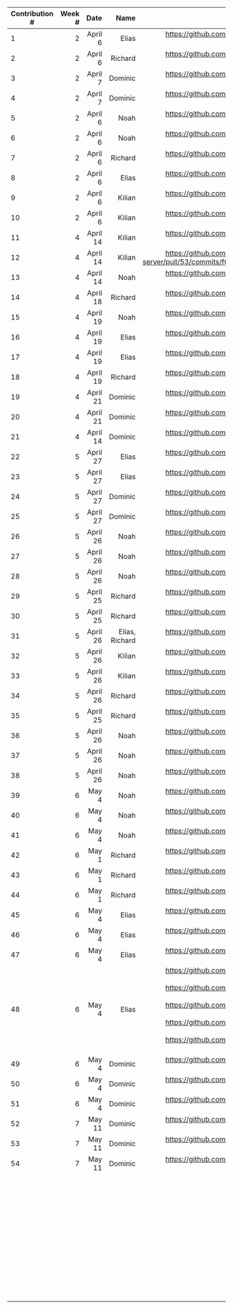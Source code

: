| Contribution # |  Week # |     Date |           Name |                                                                                                                                                                                                                                                                                                                                                                                                                GitHub Issue |
|----------------|--------:|---------:|---------------:|----------------------------------------------------------------------------------------------------------------------------------------------------------------------------------------------------------------------------------------------------------------------------------------------------------------------------------------------------------------------------------------------------------------------------:|
| 1              |  2    	 |  April 6 |          Elias |                                                                                                                                                                                                                                                                                                                                                 https://github.com/sopra-fs23-group-27/sopra-fs23-group-27-server/issues/47 |
| 2              |  2    	 |  April 6 |        Richard |                                                                                                                                                                                                                                                                                                                                                 https://github.com/sopra-fs23-group-27/sopra-fs23-group-27-server/issues/20 |
| 3              |  2    	 |  April 7 |        Dominic |                                                                                                                                                                                                                                                                                                                                                 https://github.com/sopra-fs23-group-27/sopra-fs23-group-27-client/issues/16 |
| 4              |  2    	 |  April 7 |        Dominic |                                                                                                                                                                                                                                                                                                                                                 https://github.com/sopra-fs23-group-27/sopra-fs23-group-27-client/issues/14 |
| 5              |  2    	 |  April 6 |           Noah |                                                                                                                                                                                                                                                                                                                                                 https://github.com/sopra-fs23-group-27/sopra-fs23-group-27-client/issues/33 |
| 6              |  2    	 |  April 6 |           Noah |                                                                                                                                                                                                                                                                                                                                                  https://github.com/sopra-fs23-group-27/sopra-fs23-group-27-client/issues/7 |
| 7              |  2    	 |  April 6 |        Richard |                                                                                                                                                                                                                                                                                                                                                 https://github.com/sopra-fs23-group-27/sopra-fs23-group-27-server/issues/21 |
| 8              |  2    	 |  April 6 |          Elias |                                                                                                                                                                                                                                                                                                                                                 https://github.com/sopra-fs23-group-27/sopra-fs23-group-27-server/issues/41 |
| 9              | 2     	 |  April 6 |         Kilian |                                                                                                                                                                                                                                                                                                                                                   https://github.com/sopra-fs23-group-27/sopra-fs23-group-27-server/pull/49 |
| 10             | 2     	 |  April 6 |         Kilian |                                                                                                                                                                                                                                                                                                                                                 https://github.com/sopra-fs23-group-27/sopra-fs23-group-27-server/issues/39 |
| 11             | 4     	 | April 14 |         Kilian |                                                                                                                                                                                                                                                                                                                                                   https://github.com/sopra-fs23-group-27/sopra-fs23-group-27-server/pull/53 |
| 12             | 4     	 | April 14 |         Kilian |                                                                                                                                                                                                                                                                                                  https://github.com/sopra-fs23-group-27/sopra-fs23-group-27-server/pull/53/commits/f6b90cb79974c3dbefcfec51df9da42a721c3aba |
| 13             |       4 | April 14 |           Noah |                                                                                                                                                                                                                                                                                                                                                  https://github.com/sopra-fs23-group-27/sopra-fs23-group-27-client/issues/8 |
| 14             |  4    	 | April 18 |        Richard |                                                                                                                                                                                                                                                                                                                                                 https://github.com/sopra-fs23-group-27/sopra-fs23-group-27-server/issues/44 |
| 15             | 4     	 | April 19 |           Noah |                                                                                                                                                                                                                                                                                                                                                 https://github.com/sopra-fs23-group-27/sopra-fs23-group-27-client/issues/12 |
| 16             |       4 | April 19 |          Elias |                                                                                                                                                                                                                                                                                                                                                 https://github.com/sopra-fs23-group-27/sopra-fs23-group-27-server/issues/57 |
| 17             |       4 | April 19 |          Elias |                                                                                                                                                                                                                                                                                                                                                 https://github.com/sopra-fs23-group-27/sopra-fs23-group-27-server/issues/48 |
| 18             |  4    	 | April 19 |        Richard |                                                                                                                                                                                                                                                                                                                                                 https://github.com/sopra-fs23-group-27/sopra-fs23-group-27-server/issues/56 |
| 19	            |       4 | April 21 |        Dominic |                                                                                                                                                                                                                                                                                                                                                  https://github.com/sopra-fs23-group-27/sopra-fs23-group-27-client/issues/1 |
| 20             | 4     	 | April 21 |        Dominic |                                                                                                                                                                                                                                                                                                                                                  https://github.com/sopra-fs23-group-27/sopra-fs23-group-27-client/issues/2 |
| 21             | 4     	 | April 14 |        Dominic |                                                                                                                                                                                                                                                                                                                                                 https://github.com/sopra-fs23-group-27/sopra-fs23-group-27-client/issues/15 |
| 22	            |       5 | April 27 |          Elias |                                                                                                                                                                                                                                                                                                                                                 https://github.com/sopra-fs23-group-27/sopra-fs23-group-27-server/issues/40 |
| 23	            |       5 | April 27 |          Elias |                                                                                                                                                                                                                                                                                                                                                 https://github.com/sopra-fs23-group-27/sopra-fs23-group-27-server/issues/43 |
| 24             |    5  	 | April 27 |        Dominic |                                                                                                                                                                                                                                                                                                                                                 https://github.com/sopra-fs23-group-27/sopra-fs23-group-27-client/issues/32 |                                                                                                                                                                                                                                                       |
| 25	            |    5  	 | April 27 |        Dominic |                                                                                                                                                                                                                                                                                                                                                 https://github.com/sopra-fs23-group-27/sopra-fs23-group-27-client/issues/26 |                                                                                                                                                                                                                                         |
| 26             |    5  	 | April 26 |           Noah |                                                                                                                                                                                                                                                                                                                                                 https://github.com/sopra-fs23-group-27/sopra-fs23-group-27-client/issues/11 |
| 27             |    5  	 | April 26 |           Noah |                                                                                                                                                                                                                                                                                                                                                 https://github.com/sopra-fs23-group-27/sopra-fs23-group-27-client/issues/30 |
| 28             |    5  	 | April 26 |           Noah |                                                                                                                                                                                                                                                                                                                                                 https://github.com/sopra-fs23-group-27/sopra-fs23-group-27-client/issues/31 |
| 29             |      5	 | April 25 |        Richard |                                                                                                                                                                                                                                                                                                                                                 https://github.com/sopra-fs23-group-27/sopra-fs23-group-27-server/issues/60 |
| 30             |      5	 | April 25 |        Richard |                                                                                                                                                                                                                                                                                                                                                 https://github.com/sopra-fs23-group-27/sopra-fs23-group-27-server/issues/63 |
| 31             |      5	 | April 26 | Elias, Richard |                                                                                                                                                                                                                                                                                                                                                 https://github.com/sopra-fs23-group-27/sopra-fs23-group-27-server/issues/67 |
| 32             |      5	 | April 26 |         Kilian |                                                                                                                                                                                                                                                                                                                                                   https://github.com/sopra-fs23-group-27/sopra-fs23-group-27-server/pull/61 |
| 33             |      5	 | April 26 |         Kilian |                                                                                                                                                                                                                                                                                                                                                 https://github.com/sopra-fs23-group-27/sopra-fs23-group-27-server/issues/70 |
| 34             |      5	 | April 26 |        Richard |                                                                                                                                                                                                                                                                                                                                                 https://github.com/sopra-fs23-group-27/sopra-fs23-group-27-server/issues/71 |
| 35             |      5	 | April 25 |        Richard |                                                                                                                                                                                                                                                                                                                                                 https://github.com/sopra-fs23-group-27/sopra-fs23-group-27-server/issues/73 |                                                                                                                                                                                                                                                                                                                                                	 |
| 36             |      5	 | April 26 |           Noah |                                                                                                                                                                                                                                                                                                                                                  https://github.com/sopra-fs23-group-27/sopra-fs23-group-27-client/issues/9 |                                                                                                                                                                                                                                                                                                                                              	 |
| 37             |      5	 | April 26 |           Noah |                                                                                                                                                                                                                                                                                                                                                 https://github.com/sopra-fs23-group-27/sopra-fs23-group-27-client/issues/10 |                                                                                                                                                                                                                                                                                                                                                 	
| 38             |      5	 | April 26 |           Noah |                                                                                                                                                                                                                                                                                                                                                 https://github.com/sopra-fs23-group-27/sopra-fs23-group-27-client/issues/13 |                                                                                                                                                                                                                                                                                                                                                  	
| 39             |      6	 |    May 4 |           Noah |                                                                                                                                                                                                                                                                                                                                                 https://github.com/sopra-fs23-group-27/sopra-fs23-group-27-client/issues/19 |                                                                                                                                                                                                                                                                                                                                                   	 
| 40             |      6	 |    May 4 |           Noah |                                                                                                                                                                                                                                                                                                                                                 https://github.com/sopra-fs23-group-27/sopra-fs23-group-27-client/issues/20 |                                                                                                                                                                                                                                                                                                                                                   	 
| 41             |      6	 |    May 4 |           Noah |                                                                                                                                                                                                                                                                                                                                                 https://github.com/sopra-fs23-group-27/sopra-fs23-group-27-client/issues/23 |                                                                                                                                                                                                                                                                                                                                                    	 |
| 42             |      6	 |    May 1 |        Richard |                                                                                                                                                                                                                                                                                                                                                 https://github.com/sopra-fs23-group-27/sopra-fs23-group-27-server/issues/74 |                                                                                                                                                                                                                                                                                                                                                	 |
| 43             |      6	 |    May 1 |        Richard |                                                                                                                                                                                                                                                                                                                                                 https://github.com/sopra-fs23-group-27/sopra-fs23-group-27-server/issues/92 |                                                                                                                                                                                                                                                                                                                                                	 |
| 44             |      6	 |    May 1 |        Richard |                                                                                                                                                                                                                                                                                                                                                 https://github.com/sopra-fs23-group-27/sopra-fs23-group-27-server/issues/78 |                                                                                                                                                                                                                                                                                                                                                	 |
| 45	            |      6	 |   May 4	 |         Elias	 |                                                                                                                                                                                                                                                               https://github.com/sopra-fs23-group-27/sopra-fs23-group-27-server/issues/91                                                                                 	 |
| 46	            |      6	 |   May 4	 |         Elias	 |                                                                                                                                                                                                                                                                                                                                                https://github.com/sopra-fs23-group-27/sopra-fs23-group-27-server/issues/46	 |
| 47	            |      6	 |   May 4	 |         Elias	 |                                                                                                                                                                                                                                                                                                                                                https://github.com/sopra-fs23-group-27/sopra-fs23-group-27-server/issues/90	 |
| 48	            |      6	 |   May 4	 |         Elias	 | https://github.com/sopra-fs23-group-27/sopra-fs23-group-27-server/issues/98 <br/> https://github.com/sopra-fs23-group-27/sopra-fs23-group-27-server/issues/81  <br/>  https://github.com/sopra-fs23-group-27/sopra-fs23-group-27-server/issues/82  <br/>  https://github.com/sopra-fs23-group-27/sopra-fs23-group-27-server/issues/97  <br/>  https://github.com/sopra-fs23-group-27/sopra-fs23-group-27-server/issues/101	 |
| 49             |    6 	 |   May 4  	 |       Dominic	 |    https://github.com/sopra-fs23-group-27/sopra-fs23-group-27-client/issues/24      |
| 50              |   6  	 |  May 4 	 |   Dominic 	 |   https://github.com/sopra-fs23-group-27/sopra-fs23-group-27-client/issues/21                                                                                                                                                                                                                                                                                                                                                                                              	 |
| 	51          |      6	 |  May 4	 |   Dominic 	 |     https://github.com/sopra-fs23-group-27/sopra-fs23-group-27-client/issues/57                                                                                                                                                                                                                                                                                                                                                                                       	 |
| 	52          |    7	 |   May 11 	 |    Dominic  	 |   https://github.com/sopra-fs23-group-27/sopra-fs23-group-27-client/issues/27                                                                                                                                                                                                                                                                                                                                                                                                    	 |
| 	53           |   7	 |    May 11 	 |      Dominic 	 |  https://github.com/sopra-fs23-group-27/sopra-fs23-group-27-client/issues/22                                                                                                                                                                                                                                                                                                                                                                                                   	 |
| 54           |   7	 |  May 11	 |    Dominic	 |      https://github.com/sopra-fs23-group-27/sopra-fs23-group-27-client/issues/4                                                                                                                                                                                                                                                                                                                                                                                                  	 |
| 	              |       	 |        	 |              	 |                                                                                                                                                                                                                                                                                                                                                                                                                           	 |
| 	              |       	 |        	 |              	 |                                                                                                                                                                                                                                                                                                                                                                                                                           	 |
| 	              |       	 |        	 |              	 |                                                                                                                                                                                                                                                                                                                                                                                                                           	 |
| 	              |       	 |        	 |              	 |                                                                                                                                                                                                                                                                                                                                                                                                                           	 |
| 	              |       	 |        	 |              	 |                                                                                                                                                                                                                                                                                                                                                                                                                           	 |
| 	              |       	 |        	 |              	 |                                                                                                                                                                                                                                                                                                                                                                                                                           	 |
| 	              |       	 |        	 |              	 |                                                                                                                                                                                                                                                                                                                                                                                                                           	 |
| 	              |       	 |        	 |              	 |                                                                                                                                                                                                                                                                                                                                                                                                                           	 |
| 	              |       	 |        	 |              	 |                                                                                                                                                                                                                                                                                                                                                                                                                           	 |
| 	              |       	 |        	 |              	 |                                                                                                                                                                                                                                                                                                                                                                                                                           	 |
| 	              |       	 |        	 |              	 |                                                                                                                                                                                                                                                                                                                                                                                                                           	 |
| 	              |       	 |        	 |              	 |                                                                                                                                                                                                                                                                                                                                                                                                                           	 |
| 	              |       	 |        	 |              	 |                                                                                                                                                                                                                                                                                                                                                                                                                           	 |
| 	              |       	 |        	 |              	 |                                                                                                                                                                                                                                                                                                                                                                                                                           	 |
| 	              |       	 |        	 |              	 |                                                                                                                                                                                                                                                                                                                                                                                                                           	 |
| 	              |       	 |        	 |              	 |                                                                                                                                                                                                                                                                                                                                                                                                                           	 |
| 	              |       	 |        	 |              	 |                                                                                                                                                                                                                                                                                                                                                                                                                           	 |
| 	              |       	 |        	 |              	 |                                                                                                                                                                                                                                                                                                                                                                                                                           	 |
| 	              |       	 |        	 |              	 |                                                                                                                                                                                                                                                                                                                                                                                                                           	 |
| 	              |       	 |        	 |              	 |                                                                                                                                                                                                                                                                                                                                                                                                                           	 |
| 	              |       	 |        	 |              	 |                                                                                                                                                                                                                                                                                                                                                                                                                           	 |
| 	              |       	 |        	 |              	 |                                                                                                                                                                                                                                                                                                                                                                                                                           	 |
| 	              |       	 |        	 |              	 |                                                                                                                                                                                                                                                                                                                                                                                                                           	 |
| 	              |       	 |        	 |              	 |                                                                                                                                                                                                                                                                                                                                                                                                                           	 |
| 	              |       	 |        	 |              	 |                                                                                                                                                                                                                                                                                                                                                                                                                           	 |
| 	              |       	 |        	 |              	 |                                                                                                                                                                                                                                                                                                                                                                                                                           	 |
| 	              |       	 |        	 |              	 |                                                                                                                                                                                                                                                                                                                                                                                                                           	 |
| 	              |       	 |        	 |              	 |                                                                                                                                                                                                                                                                                                                                                                                                                           	 |
| 	              |       	 |        	 |              	 |                                                                                                                                                                                                                                                                                                                                                                                                                           	 |
| 	              |       	 |        	 |              	 |                                                                                                                                                                                                                                                                                                                                                                                                                           	 |
| 	              |       	 |        	 |              	 |                                                                                                                                                                                                                                                                                                                                                                                                                           	 |
| 	              |       	 |        	 |              	 |                                                                                                                                                                                                                                                                                                                                                                                                                           	 |
| 	              |       	 |        	 |              	 |                                                                                                                                                                                                                                                                                                                                                                                                                           	 |
| 	              |       	 |        	 |              	 |                                                                                                                                                                                                                                                                                                                                                                                                                           	 |
| 	              |       	 |        	 |              	 |                                                                                                                                                                                                                                                                                                                                                                                                                           	 |
| 	              |       	 |        	 |              	 |                                                                                                                                                                                                                                                                                                                                                                                                                           	 |
| 	              |       	 |        	 |              	 |                                                                                                                                                                                                                                                                                                                                                                                                                           	 |
| 	              |       	 |        	 |              	 |                                                                                                                                                                                                                                                                                                                                                                                                                           	 |
| 	              |       	 |        	 |              	 |                                                                                                                                                                                                                                                                                                                                                                                                                           	 |
| 	              |       	 |        	 |              	 |                                                                                                                                                                                                                                                                                                                                                                                                                           	 |
| 	              |       	 |        	 |              	 |                                                                                                                                                                                                                                                                                                                                                                                                                           	 |
| 	              |       	 |        	 |              	 |                                                                                                                                                                                                                                                                                                                                                                                                                           	 |
| 	              |       	 |        	 |              	 |                                                                                                                                                                                                                                                                                                                                                                                                                           	 |
| 	              |       	 |        	 |              	 |                                                                                                                                                                                                                                                                                                                                                                                                                           	 |
| 	              |       	 |        	 |              	 |                                                                                                                                                                                                                                                                                                                                                                                                                           	 |
| 	              |       	 |        	 |              	 |                                                                                                                                                                                                                                                                                                                                                                                                                           	 |
| 	              |       	 |        	 |              	 |                                                                                                                                                                                                                                                                                                                                                                                                                           	 |
| 	              |       	 |        	 |              	 |                                                                                                                                                                                                                                                                                                                                                                                                                           	 |
| 	              |       	 |        	 |              	 |                                                                                                                                                                                                                                                                                                                                                                                                                           	 |

